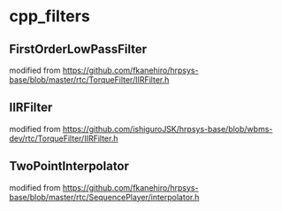 # cpp_filters

## FirstOrderLowPassFilter

modified from https://github.com/fkanehiro/hrpsys-base/blob/master/rtc/TorqueFilter/IIRFilter.h

## IIRFilter

modified from https://github.com/ishiguroJSK/hrpsys-base/blob/wbms-dev/rtc/TorqueFilter/IIRFilter.h

## TwoPointInterpolator

modified from https://github.com/fkanehiro/hrpsys-base/blob/master/rtc/SequencePlayer/interpolator.h
